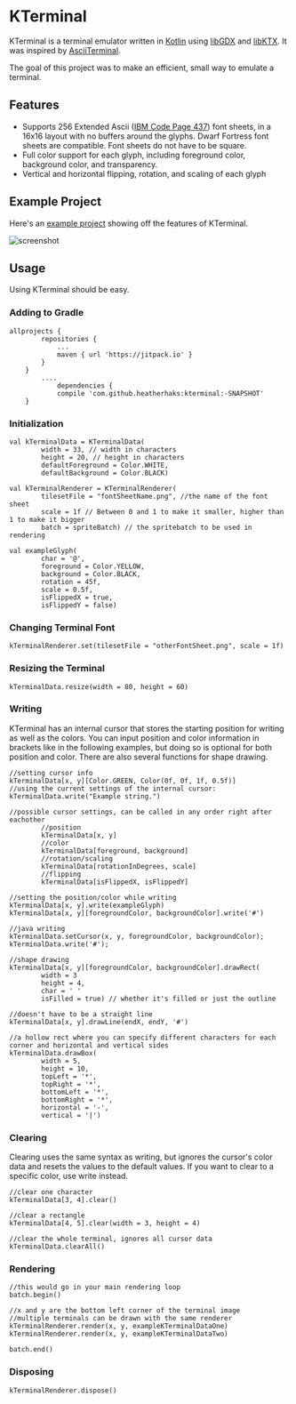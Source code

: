 # KTerminal

KTerminal is a terminal emulator written in [Kotlin](https://kotlinlang.org/) using [libGDX](http://libgdx.badlogicgames.com/) and [libKTX](https://libktx.github.io/). It was inspired by [AsciiTerminal](https://github.com/julianmaster/AsciiTerminal).

The goal of this project was to make an efficient, small way to emulate a terminal.

## Features

- Supports 256 Extended Ascii ([IBM Code Page 437](https://en.wikipedia.org/wiki/Code_page_437)) font sheets, in a 16x16 layout with no buffers around the glyphs. Dwarf Fortress font sheets are compatible. Font sheets do not have to be square.
- Full color support for each glyph, including foreground color, background color, and transparency.
- Vertical and horizontal flipping, rotation, and scaling of each glyph

## Example Project
Here's an [example project](https://github.com/heatherhaks/KTerminalColorPicker/) showing off the features of KTerminal.

![screenshot](https://i.imgur.com/p7YSawF.gif)

## Usage

Using KTerminal should be easy.

### Adding to Gradle

```
allprojects {
        repositories {
            ...
            maven { url 'https://jitpack.io' }
        }
    }
        ....
            dependencies {
            compile 'com.github.heatherhaks:kterminal:-SNAPSHOT'
    }
```

### Initialization

```
val kTerminalData = KTerminalData(
        width = 33, // width in characters
        height = 20, // height in characters
        defaultForeground = Color.WHITE,
        defaultBackground = Color.BLACK)

val kTerminalRenderer = KTerminalRenderer(
        tilesetFile = "fontSheetName.png", //the name of the font sheet
        scale = 1f // Between 0 and 1 to make it smaller, higher than 1 to make it bigger
        batch = spriteBatch) // the spritebatch to be used in rendering
        
val exampleGlyph(
        char = '@',
        foreground = Color.YELLOW,
        background = Color.BLACK,
        rotation = 45f,
        scale = 0.5f,
        isFlippedX = true,
        isFlippedY = false)
```

### Changing Terminal Font
```
kTerminalRenderer.set(tilesetFile = "otherFontSheet.png", scale = 1f)
```

### Resizing the Terminal
```
kTerminalData.resize(width = 80, height = 60)
```

### Writing

KTerminal has an internal cursor that stores the starting position for writing as well as the colors. You can input position and color information in brackets like in the following examples, but doing so is optional for both position and color. There are also several functions for shape drawing.

```     
//setting cursor info
kTerminalData[x, y][Color.GREEN, Color(0f, 0f, 1f, 0.5f)]
//using the current settings of the internal cursor:
kTerminalData.write("Example string.")

//possible cursor settings, can be called in any order right after eachother
        //position
        kTerminalData[x, y]
        //color
        kTerminalData[foreground, background]
        //rotation/scaling
        kTerminalData[rotationInDegrees, scale]
        //flipping
        kTerminalData[isFlippedX, isFlippedY]

//setting the position/color while writing
kTerminalData[x, y].write(exampleGlyph)
kTerminalData[x, y][foregroundColor, backgroundColor].write('#')

//java writing
kTerminalData.setCursor(x, y, foregroundColor, backgroundColor);
kTerminalData.write('#');

//shape drawing
kTerminalData[x, y][foregroundColor, backgroundColor].drawRect(
        width = 3
        height = 4,
        char = ' '
        isFilled = true) // whether it's filled or just the outline
        
//doesn't have to be a straight line
kTerminalData[x, y].drawLine(endX, endY, '#')

//a hollow rect where you can specify different characters for each corner and horizontal and vertical sides
kTerminalData.drawBox(
        width = 5,
        height = 10,
        topLeft = '*',
        topRight = '*',
        bottomLeft = '*',
        bottomRight = '*',
        horizontal = '-',
        vertical = '|')
```

### Clearing

Clearing uses the same syntax as writing, but ignores the cursor's color data and resets the values to the default values. If you want to clear to a specific color, use write instead.

```
//clear one character
kTerminalData[3, 4].clear()

//clear a rectangle
kTerminalData[4, 5].clear(width = 3, height = 4)

//clear the whole terminal, ignores all cursor data
kTerminalData.clearAll()
```

### Rendering

```
//this would go in your main rendering loop
batch.begin()

//x and y are the bottom left corner of the terminal image
//multiple terminals can be drawn with the same renderer
kTerminalRenderer.render(x, y, exampleKTerminalDataOne)
kTerminalRenderer.render(x, y, exampleKTerminalDataTwo)

batch.end()
```

### Disposing

```
kTerminalRenderer.dispose()
```
